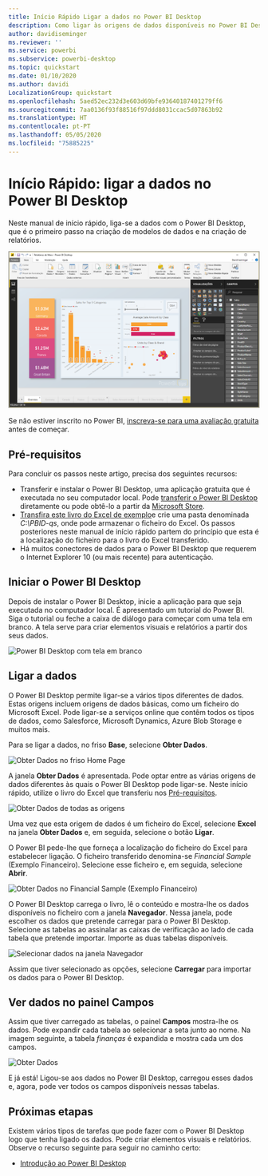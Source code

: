 ```yaml
---
title: Início Rápido Ligar a dados no Power BI Desktop
description: Como ligar às origens de dados disponíveis no Power BI Desktop
author: davidiseminger
ms.reviewer: ''
ms.service: powerbi
ms.subservice: powerbi-desktop
ms.topic: quickstart
ms.date: 01/10/2020
ms.author: davidi
LocalizationGroup: quickstart
ms.openlocfilehash: 5aed52ec232d3e603d69bfe93640187401279ff6
ms.sourcegitcommit: 7aa0136f93f88516f97ddd8031ccac5d07863b92
ms.translationtype: HT
ms.contentlocale: pt-PT
ms.lasthandoff: 05/05/2020
ms.locfileid: "75885225"
---
```

# <a name="quickstart-connect-to-data-in-power-bi-desktop"></a>Início Rápido: ligar a dados no Power BI Desktop

Neste manual de início rápido, liga-se a dados com o Power BI Desktop, que é o primeiro passo na criação de modelos de dados e na criação de relatórios.

![Power BI Desktop](media/desktop-what-is-desktop/what-is-desktop_01.png)

Se não estiver inscrito no Power BI, [inscreva-se para uma avaliação gratuita](https://app.powerbi.com/signupredirect?pbi_source=web) antes de começar.

## <a name="prerequisites"></a>Pré-requisitos

Para concluir os passos neste artigo, precisa dos seguintes recursos:

* Transferir e instalar o Power BI Desktop, uma aplicação gratuita que é executada no seu computador local. Pode [transferir o Power BI Desktop](https://powerbi.microsoft.com/desktop) diretamente ou pode obtê-lo a partir da [Microsoft Store](https://aka.ms/pbidesktopstore).
* [Transfira este livro do Excel de exemplo](https://go.microsoft.com/fwlink/?LinkID=521962)e crie uma pasta denominada *C:\PBID-qs*, onde pode armazenar o ficheiro do Excel. Os passos posteriores neste manual de início rápido partem do princípio que esta é a localização do ficheiro para o livro do Excel transferido.
* Há muitos conectores de dados para o Power BI Desktop que requerem o Internet Explorer 10 (ou mais recente) para autenticação.

## <a name="launch-power-bi-desktop"></a>Iniciar o Power BI Desktop

Depois de instalar o Power BI Desktop, inicie a aplicação para que seja executada no computador local. É apresentado um tutorial do Power BI. Siga o tutorial ou feche a caixa de diálogo para começar com uma tela em branco. A tela serve para criar elementos visuais e relatórios a partir dos seus dados.

![Power BI Desktop com tela em branco](media/desktop-quickstart-connect-to-data/qs-connect-data_01.png)

## <a name="connect-to-data"></a>Ligar a dados

O Power BI Desktop permite ligar-se a vários tipos diferentes de dados. Estas origens incluem origens de dados básicas, como um ficheiro do Microsoft Excel. Pode ligar-se a serviços online que contêm todos os tipos de dados, como Salesforce, Microsoft Dynamics, Azure Blob Storage e muitos mais.

Para se ligar a dados, no friso **Base**, selecione **Obter Dados**.

![Obter Dados no friso Home Page](media/desktop-quickstart-connect-to-data/qs-connect-data_02.png)

A janela **Obter Dados** é apresentada. Pode optar entre as várias origens de dados diferentes às quais o Power BI Desktop pode ligar-se. Neste início rápido, utilize o livro do Excel que transferiu nos [Pré-requisitos](#prerequisites).

![Obter Dados de todas as origens](media/desktop-quickstart-connect-to-data/qs-connect-data_03.png)

Uma vez que esta origem de dados é um ficheiro do Excel, selecione **Excel** na janela **Obter Dados** e, em seguida, selecione o botão **Ligar**.

O Power BI pede-lhe que forneça a localização do ficheiro do Excel para estabelecer ligação. O ficheiro transferido denomina-se *Financial Sample* (Exemplo Financeiro). Selecione esse ficheiro e, em seguida, selecione **Abrir**.

![Obter Dados no Financial Sample (Exemplo Financeiro)](media/desktop-quickstart-connect-to-data/qs-connect-data_04.png)

O Power BI Desktop carrega o livro, lê o conteúdo e mostra-lhe os dados disponíveis no ficheiro com a janela **Navegador**. Nessa janela, pode escolher os dados que pretende carregar para o Power BI Desktop. Selecione as tabelas ao assinalar as caixas de verificação ao lado de cada tabela que pretende importar. Importe as duas tabelas disponíveis.

![Selecionar dados na janela Navegador](media/desktop-quickstart-connect-to-data/qs-connect-data_05.png)

Assim que tiver selecionado as opções, selecione **Carregar** para importar os dados para o Power BI Desktop.

## <a name="view-data-in-the-fields-pane"></a>Ver dados no painel Campos

Assim que tiver carregado as tabelas, o painel **Campos** mostra-lhe os dados. Pode expandir cada tabela ao selecionar a seta junto ao nome. Na imagem seguinte, a tabela *finanças* é expandida e mostra cada um dos campos.

![Obter Dados](media/desktop-quickstart-connect-to-data/qs-connect-data_06.png)

E já está! Ligou-se aos dados no Power BI Desktop, carregou esses dados e, agora, pode ver todos os campos disponíveis nessas tabelas.

## <a name="next-steps"></a>Próximas etapas

Existem vários tipos de tarefas que pode fazer com o Power BI Desktop logo que tenha ligado os dados. Pode criar elementos visuais e relatórios. Observe o recurso seguinte para seguir no caminho certo:

* [Introdução ao Power BI Desktop](desktop-getting-started.md)
